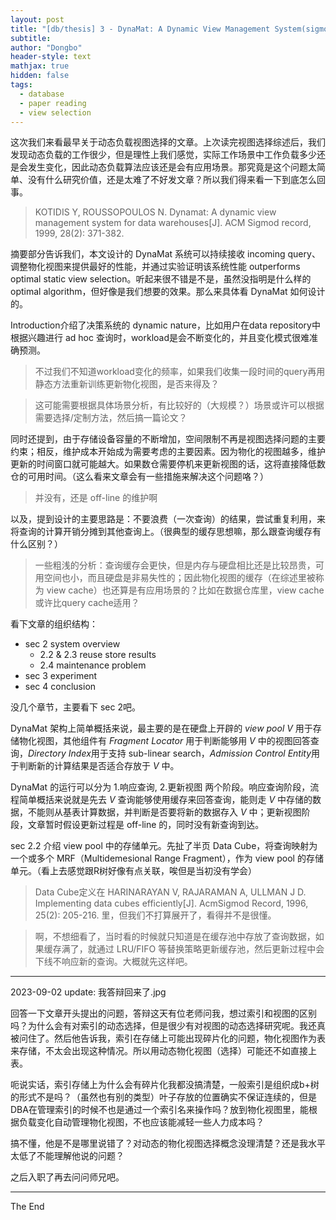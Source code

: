 ```yaml
---
layout: post
title: "[db/thesis] 3 - DynaMat: A Dynamic View Management System(sigmod1999)"
subtitle: 
author: "Dongbo"
header-style: text
mathjax: true
hidden: false
tags:
  - database
  - paper reading
  - view selection
---
```

<!-- // Q1：Data Cube Lattice 是什么呢
// Q2：这个 DynaMat 不需要 lattice 是吧？//好像还是要的？用来找 f-father -->


这次我们来看最早关于动态负载视图选择的文章。上次读完视图选择综述后，我们发现动态负载的工作很少，但是理性上我们感觉，实际工作场景中工作负载多少还是会发生变化，因此动态负载算法应该还是会有应用场景。那究竟是这个问题太简单、没有什么研究价值，还是太难了不好发文章？所以我们得来看一下到底怎么回事。

> KOTIDIS Y, ROUSSOPOULOS N. Dynamat: A dynamic view management system for data warehouses[J]. ACM Sigmod record, 1999, 28(2): 371-382.

摘要部分告诉我们，本文设计的 DynaMat 系统可以持续接收 incoming query、调整物化视图来提供最好的性能，并通过实验证明该系统性能 outperforms optimal static view selection。听起来很不错是不是，虽然没指明是什么样的 optimal algorithm，但好像是我们想要的效果。那么来具体看 DynaMat 如何设计的。

Introduction介绍了决策系统的 dynamic nature，比如用户在data repository中根据兴趣进行 ad hoc 查询时，workload是会不断变化的，并且变化模式很难准确预测。

> 不过我们不知道workload变化的频率，如果我们收集一段时间的query再用静态方法重新训练更新物化视图，是否来得及？

> 这可能需要根据具体场景分析，有比较好的（大规模？）场景或许可以根据需要选择/定制方法，然后搞一篇论文？

同时还提到，由于存储设备容量的不断增加，空间限制不再是视图选择问题的主要约束；相反，维护成本开始成为需要考虑的主要因素。因为物化的视图越多，维护更新的时间窗口就可能越大。如果数仓需要停机来更新视图的话，这将直接降低数仓的可用时间。（这么看来文章会有一些措施来解决这个问题咯？）
> 并没有，还是 off-line 的维护啊

以及，提到设计的主要思路是：不要浪费（一次查询）的结果，尝试重复利用，来将查询的计算开销分摊到其他查询上。（很典型的缓存思想嘛，那么跟查询缓存有什么区别？）

> 一些粗浅的分析：查询缓存会更快，但是内存与硬盘相比还是比较昂贵，可用空间也小，而且硬盘是非易失性的；因此物化视图的缓存（在综述里被称为 view cache）也还算是有应用场景的？比如在数据仓库里，view cache或许比query cache适用？

看下文章的组织结构：

- sec 2 system overview
    - 2.2 & 2.3 reuse store results
    - 2.4 maintenance problem
- sec 3 experiment
- sec 4 conclusion

没几个章节，主要看下 sec 2吧。

DynaMat 架构上简单概括来说，最主要的是在硬盘上开辟的 *view pool V* 用于存储物化视图，其他组件有 *Fragment Locator* 用于判断能够用 *V* 中的视图回答查询，*Directory Index*用于支持 sub-linear search，*Admission Control Entity*用于判断新的计算结果是否适合存放于 *V* 中。

DynaMat 的运行可以分为 1.响应查询, 2.更新视图 两个阶段。响应查询阶段，流程简单概括来说就是先去 *V* 查询能够使用缓存来回答查询，能则走 *V* 中存储的数据，不能则从基表计算数据，并判断是否要将新的数据存入 *V* 中；更新视图阶段，文章暂时假设更新过程是 off-line 的，同时没有新查询到达。


sec 2.2 介绍 view pool 中的存储单元。先扯了半页 Data Cube，将查询映射为一个或多个 MRF（Multidemesional Range Fragment），作为 view pool 的存储单元。（看上去感觉跟R树好像有点关联，唉但是当初没有学会）

> Data Cube定义在 HARINARAYAN V, RAJARAMAN A, ULLMAN J D. Implementing data cubes efficiently[J]. AcmSigmod Record, 1996, 25(2): 205-216. 里，但我们不打算展开了，看得并不是很懂。

> 啊，不想细看了，当时看的时候就只知道是在缓存池中存放了查询数据，如果缓存满了，就通过 LRU/FIFO 等替换策略更新缓存池，然后更新过程中会下线不响应新的查询。大概就先这样吧。


---------------

2023-09-02 update:
我答辩回来了.jpg

回答一下文章开头提出的问题，答辩这天有位老师问我，想过索引和视图的区别吗？为什么会有对索引的动态选择，但是很少有对视图的动态选择研究呢。我还真被问住了。然后他告诉我，索引在存储上可能出现碎片化的问题，物化视图作为表来存储，不太会出现这种情况。所以用动态物化视图（选择）可能还不如直接上表。

呃说实话，索引存储上为什么会有碎片化我都没搞清楚，一般索引是组织成b+树的形式不是吗？（虽然也有别的类型）叶子存放的位置确实不保证连续的，但是DBA在管理索引的时候不也是通过一个索引名来操作吗？放到物化视图里，能根据负载变化自动管理物化视图，不也应该能减轻一些人力成本吗？

搞不懂，他是不是哪里说错了？对动态的物化视图选择概念没理清楚？还是我水平太低了不能理解他说的问题？

之后入职了再去问问师兄吧。

------
The End


<!-- 
2 System overview


View pool V 用来存储物化结果；

1）on-line phase：
Fragment Locator 判断缓存结果是否能被使用。需要代价函数评估？ // why？
Director Index 用于支持 V 中的 sub-linear search
如果 V 中没有缓存的结果那么走常规路径，基础表+索引，来获取数据； 但是计算完数据之后，还是会通过 Admisison Control Entity 判断是否需要存储这些数据到 pool 中；
目标就是让尽可能多的数据能够从 pool 中获取到；   // 难点在于：如何判断这些缓存的数据可以重复使用？

2）update phase：
当 data sources 更新之后，更新 pool 中物化的数据；
文中假设 更新是 **离线** 的，这一过程中不允许执行 queries； // 这是很大的影响啊？
在 admin 设定的 update window W 时间内，要完成视图的更新（所以一些无法在时间限制内完成更新的视图会被丢弃


2.1 View Pool organization

View Pool 似乎用了额外的硬盘来物化数据；

[BDD+ 98] ROLAP，以 relational table 的形式存储 summary data；
问题：数据量大导致 summary table 扫描费时；

所以通常 relational table 和 indexing 并不足够支撑批量的增量更新操作；

提到 CubeTree \[RKR97] 提供存储和索引 // 所以如何做到？ // \[KR98] 中用 Cube Tree 存储 summary
和 
chunk files \[SS94, DRSN98];

整体来说是通过 View Pool 的维护来满足 time bound 和 space bound；
time bound 通过再 udpate 阶段丢弃无法在时间限制内完成更新的 视图 实现；
space bound 则是当 pool 到达空间限制之后，开始采用 repacement policy 来替换视图（如 LRU，FIFO？就这？还有一些启发式策略，就这？

2.2 Using MRFs as the basic logical unit of the pool

Multidimensional data warehouse (MDW) 是啥？

// The lattice \[HRU96] representation of the Data Cube
也许是提出 aggregation lattice 的文献，如果后面还是理解不了这个概念就去看看

其他视图选择算法 常常使用 这一表示，（能转化为 图 中 的优化问题或者寻路问题？



如果 V 中缓存的 单个 fragment f 不能计算得到某个 查询所需结果，那么大概率就无法通过 V 来计算得到 结果（所以需要走常规 基础表的查询路径）


根据上述 推论/结论，如果 V 中物化的 fragment 太小，那么也会降低能够从 V 响应查询的概率；因此需要 组合（combination）机制 （合并某些个 fragment // 但是这不就破坏上述条件了吗

// 那么如何限制 fragment 的数量？ 用|V|表示，后续将证明 计算和更新的开销 大约为 k|V|^2，k为常数

2.3 Answering queries using the Directory Index

给定 MRF f 和 查询 q，当且仅当 q 需要的每个 Ri。在 f 中都有对应的 range，同时每个 Ri = ()，f 中对应的 range 要么为空，要么覆盖整个 range domain？（这一点是为什么？只有一部分不行？），此时称 f cover q；

DynaMat 使用 Directory Index 来避免搜索每个 fragment；
// 又涉及到 Fig 4 里的 Lattice 了；好像真的需要看

lattice 中的每个节点都包含一个 index 来检索是否在 pool 中有对应的视图；

 DynaMat 使用 R tree 来实现索引的； // TODO： 需要再了解一些 R tree 吗，已经记不太清了；

在 V 中检索有三种情况：
1）恰好存在 包含 q 的 fragment，则直接返回查询结果；
2）如果不存在，则根据给定的代价模型，选择 best candidate 来计算 q；
3）如果没有 fragment 可以用来计算 q，则传给 warehouse 通过基础表进行计算；

1）和2）都需要先经过 Admission Control Entity 计算

V 中的 MRF 数量通常在 数千 这个数量级，因此可以假设 Directory Index 可以存放在内存中；
对于无法完全存放在内存的场景，可以考虑使用 R tree 的 packing 算法来压缩数据；

2.4 Pool Maintenance

我们需要定义一个 goodness 度量来 选择/替换 视图 
文中经过实验后，选出4个指标作为度量，能得到较好效果，分别是：

1） fragment 上次被 query 访问的时间
可以采用LRU

2） fragment 被访问的频率
可以采用 LFU

3） result 的 size，以 disk page 为单位
SFF，Smaller Fragment First

4） 当 fragment 不在 pool 中需要重新计算时的开销 
  goodness(f) = (freq(f) * c(f)) / size(f)
c(f) 是重新计算 f 的开销；可以用 Smaller Penalty First 策略；

2.4.1 Pool maintenance during queries
如果 pool space 足够，那么每个查询的结果都会被储存下来；

但如果空间不足，则取决于使用上述哪一种度量，来使用对应用的替换策略；
goodness 较小 的 fragment 会被替换；

2.4.2 Pool maintenance during udpates

\[AAD+ 96, HRU96, ZDN97]  fast computation of Data Cube aggregates
// TODO：看看到底这些聚合的数据怎么样算得比较快？

基础表的数据更新之后，Pool 中存储的数据也需要更新；

\[GMS93, GL95, JMS95, MQM97, RKR97] 增量更新 grouping 和 aggregation queries


文中假设能够得到 base data 的差分数据，或者 log file；并假设 aggregate function are self-maintainable；
以便能够根据 old value 和 changes 来计算得到 new value

**Computing an initial update plan**
目标是找到一个能够在 udpate window W 内（也就是更新时间限制）更新尽可能多 fragment 的 update plan；

为了减少查询每个 fragment 需要的 delta 数据时间，这里在预处理步骤中，将所有的 delta 提取出来存放为一个独立的视图 dV，称为 Cubetree；以便针对 multidimensional range query 能够快速检索

两种更新策略：
1）从 dV 中查询 delta 数据，然后增量更新 f；
2）对于从其他 fragment 计算得到的 f，则 cost 是 f father 更新之后重新计算 f 的开销；

系统用这两种策略计算开销，并选择其中更小的一个作为实际的更新策略；
缺点是：这样并不一定总是最优的 plan；比如如果 f1 紧跟在 f 之后被添加到池中，如果 f 的 father ？？//没看懂
// 也许采用 eager policy？ // 实验说 lazy 的性能差别不大

但 lazy 策略能够把 replace 和 makeFeasible 的复杂度从 O(V^3) 将为 O(V^2)


**Computing a feasible update plan for a given window**
总维护开销 UC(V)= 每个 fragment f 的维护成本之和

如果这个开销大于 update window W，那么就要选择不物化哪些 fragment；但是驱逐一个 f 之后，要考虑 f-child 的维护是否应从 f-father 还是 直接从 dV 增量更新 更小；


首先保证没有单个 fragment 的更新开销大于时间窗口（初始时直接丢弃）；
然后如果仍然大于 update window，那么通过计算 goodness 和相应的替换策略选择 fragment 丢弃，直到总维护开销小于 update window 为之；

计算一个 fragment 的 U-delta(f) 根据公式（在文中，需要遍历 f 的所有 children 计算 children 的新开销应从 dV 中选择还是 从
 f-father 中
 
 因此驱逐 k 个 fragment 的开销为 k|V|；最坏情况需要驱逐大部分 fragment 时则复杂度变为 |V|^2


// 总结来说，这里的要满足时间开销的方法其实就是穷举；

3 Experiments

prototype 验证算法；学到了；

比较的度量 Cost Saving Ratio

求和i ci * hi
————————————
求和i ci * ri

ci 是不使用 cache 时 qi 的执行代价（或者说延迟？，hi 是 qi 的缓存命中次数， ri 是 query 的总次数

不过在本文中，ci的定义略微需要修改：

如果 pool 能直接响应请求，则 节省的开销就是 ci；
如果查询 qi 需要通过其他 fragment 计算得到，此时的计算开销是 cf，那么节省的开销是 ci - cf；

// TODO：Q 这里有提到使用其他 f 计算新视图的方法吗？上文不是说如果没有 fragment 能直接返回结果，最后就认为不返回吗？


3.1 Comparison of different goodness policies

SPF 一般的表现比较好； 在实验环境里，一般能达到50%的 DCSR，也就是大概能比直接查询 MDW 节省一般的开销；

// 一般的数据仓库不实现这种功能吗？类似查询缓存的东西；

3.2 Comparison with the optimal static view selection

n 维 lattice 有 2^n 个不同的视图；静态 view selection 的 search space 就有 2^(2^n)，如 n=6,就有 2^64 多个；无法穷举

 -->
